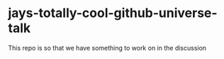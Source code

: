 # jays-totally-cool-github-universe-talk
This repo is so that we have something to work on in the discussion
